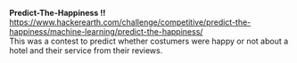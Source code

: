 <b> Predict-The-Happiness !!</b> <br>
https://www.hackerearth.com/challenge/competitive/predict-the-happiness/machine-learning/predict-the-happiness/ <br>
This was a contest to predict whether costumers were happy or not about a hotel and their service from their reviews.
